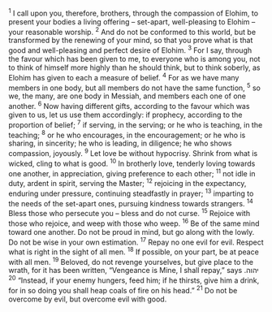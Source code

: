 <sup>1</sup> I call upon you, therefore, brothers, through the compassion of Elohim, to present your bodies a living offering – set-apart, well-pleasing to Elohim – your reasonable worship.
<sup>2</sup> And do not be conformed to this world, but be transformed by the renewing of your mind, so that you prove what is that good and well-pleasing and perfect desire of Elohim.
<sup>3</sup> For I say, through the favour which has been given to me, to everyone who is among you, not to think of himself more highly than he should think, but to think soberly, as Elohim has given to each a measure of belief.
<sup>4</sup> For as we have many members in one body, but all members do not have the same function,
<sup>5</sup> so we, the many, are one body in Messiah, and members each one of one another.
<sup>6</sup> Now having different gifts, according to the favour which was given to us, let us use them accordingly: if prophecy, according to the proportion of belief;
<sup>7</sup> if serving, in the serving; or he who is teaching, in the teaching;
<sup>8</sup> or he who encourages, in the encouragement; or he who is sharing, in sincerity; he who is leading, in diligence; he who shows compassion, joyously.
<sup>9</sup> Let love be without hypocrisy. Shrink from what is wicked, cling to what is good.
<sup>10</sup> In brotherly love, tenderly loving towards one another, in appreciation, giving preference to each other;
<sup>11</sup> not idle in duty, ardent in spirit, serving the Master;
<sup>12</sup> rejoicing in the expectancy, enduring under pressure, continuing steadfastly in prayer;
<sup>13</sup> imparting to the needs of the set-apart ones, pursuing kindness towards strangers.
<sup>14</sup> Bless those who persecute you – bless and do not curse.
<sup>15</sup> Rejoice with those who rejoice, and weep with those who weep.
<sup>16</sup> Be of the same mind toward one another. Do not be proud in mind, but go along with the lowly. Do not be wise in your own estimation.
<sup>17</sup> Repay no one evil for evil. Respect what is right in the sight of all men.
<sup>18</sup> If possible, on your part, be at peace with all men.
<sup>19</sup> Beloved, do not revenge yourselves, but give place to the wrath, for it has been written, “Vengeance is Mine, I shall repay,” says יהוה.
<sup>20</sup> “Instead, if your enemy hungers, feed him; if he thirsts, give him a drink, for in so doing you shall heap coals of fire on his head.”
<sup>21</sup> Do not be overcome by evil, but overcome evil with good.
